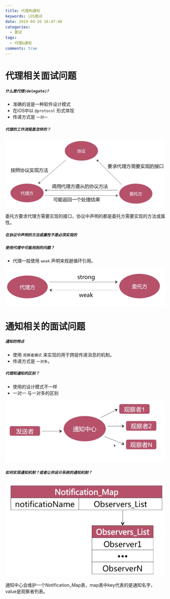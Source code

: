 ```yaml
---
title: 代理和通知
keywords: iOS面试
date: 2019-04-26 16:47:40
categories: 
  - 面试
tags:
  - 代理&通知
comments: true
---
```


# 代理相关面试问题

##### `什么是代理(delegate)?`

- 准确的说是一种软件设计模式
- 在iOS中以 `@protocol` 形式体现
- 传递方式是 `一对一`

##### `代理的工作流程是怎样的？`

![4-3-1](https://raw.githubusercontent.com/HaviLee/Blog-Images/master/Tech/4-3-1.png)

委托方要求代理方需要实现的接口，协议中声明的都是委托方需要实现的方法或属性。

##### `在协议中声明的方法或属性不是必须实现的`

##### `使用代理中可能用到的问题？`

- 代理一般使用 `weak` 声明来规避循环引用。

![4-3-2](https://raw.githubusercontent.com/HaviLee/Blog-Images/master/Tech/4-3-2.png)

# 通知相关的面试问题

##### `通知的特点`

- 使用 `观察者模式` 来实现的用于跨层传递消息的机制。
- 传递方式是 `一对多`。

##### `代理和通知的区别？`

- 使用的设计模式不一样
- 一对一 与一对多的区别

![4-3-2](https://raw.githubusercontent.com/HaviLee/Blog-Images/master/Tech/4-3-3.png)

##### `如何实现通知机制？或者让你设计系统的通知机制？`

![4-4-4](https://raw.githubusercontent.com/HaviLee/Blog-Images/master/Tech/4-3-4.png)

通知中心会维护一个Notification_Map表，map表中key代表的是通知名字，value是观察者列表。













